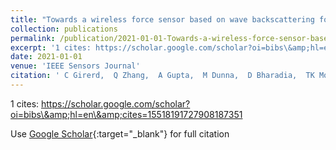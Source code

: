 ```yaml
---
title: "Towards a wireless force sensor based on wave backscattering for medical applications"
collection: publications
permalink: /publication/2021-01-01-Towards-a-wireless-force-sensor-based-on-wave-backscattering-for-medical-applications
excerpt: '1 cites: https://scholar.google.com/scholar?oi=bibs\&amp;hl=en\&amp;cites=15518191727908187351'
date: 2021-01-01
venue: 'IEEE Sensors Journal'
citation: ' C Girerd,  Q Zhang,  A Gupta,  M Dunna,  D Bharadia,  TK Morimoto, '
---
```

1 cites: https://scholar.google.com/scholar?oi=bibs\&amp;hl=en\&amp;cites=15518191727908187351

Use [Google Scholar](https://scholar.google.com/scholar?q=Towards+a+wireless+force+sensor+based+on+wave+backscattering+for+medical+applications){:target="_blank"} for full citation
